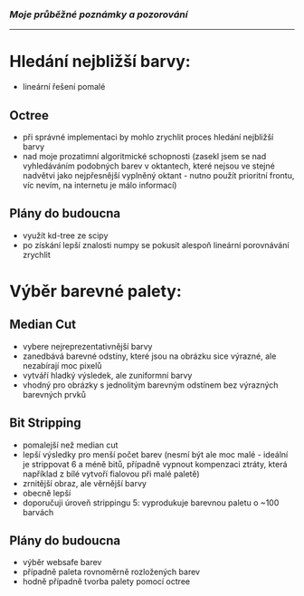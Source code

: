 ### _Moje průběžné poznámky a pozorování_

---

# Hledání nejbližší barvy:

-   lineární řešení pomalé

## Octree

-   při správné implementaci by mohlo zrychlit proces hledání
    nejbližší barvy
-   nad moje prozatimní algoritmické schopnosti (zasekl jsem se nad
    vyhledáváním podobných barev v oktantech, které nejsou ve stejné
    nadvětvi jako nejpřesnější vyplněný oktant - nutno použít prioritní
    frontu, víc nevím, na internetu je málo informací)

## Plány do budoucna

-   využít kd-tree ze scipy
-   po získání lepší znalosti numpy se pokusit alespoň lineární porovnávání
    zrychlit

# Výběr barevné palety:

## Median Cut

-   vybere nejreprezentativnější barvy
-   zanedbává barevné odstíny, které jsou na obrázku sice výrazné, ale
    nezabírají moc pixelů
-   vytváří hladký výsledek, ale zuniformní barvy
-   vhodný pro obrázky s jednolitým barevným odstínem bez výrazných
    barevných prvků

## Bit Stripping

-   pomalejší než median cut
-   lepší výsledky pro menší počet barev (nesmí být ale moc malé -
    ideální je strippovat 6 a méně bitů, případně vypnout kompenzaci
    ztráty, která například z bílé vytvoří fialovou při malé paletě)
-   zrnitější obraz, ale věrnější barvy
-   obecně lepší
-   doporučuji úroveň strippingu 5: vyprodukuje barevnou paletu o ~100
    barvách

## Plány do budoucna

-   výběr websafe barev
-   případně paleta rovnoměrně rozložených barev
-   hodně případně tvorba palety pomocí octree

